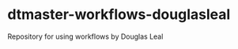 # dtmaster-workflows-douglasleal
Repository for using workflows by Douglas Leal


<!-- C:\Users\Douglas\Documents\Terraform -->
<!-- C:\Users\Douglas\Downloads\terraform_1.8.2_windows_amd64 -->
<!-- https://github.com/databricks/terraform-databricks-examples/blob/main/examples/adb-unity-catalog-basic-demo/readme.md -->
<!-- https://www.youtube.com/watch?v=Yv8qHK-nzh0 -->
<!-- https://www.youtube.com/@RaphaelAndrade/videos -->

<!-- 
terraform init
terraform apply


terraform apply -target='module.metastore_and_users'

account_id - (optional for workspace-level operations, but required for account-level) Account Id that could be found in the top right corner of Accounts Console. Alternatively, you can provide this value as an environment variable DATABRICKS_ACCOUNT_ID. Only has effect when host = "https://accounts.cloud.databricks.com/", and is currently used to provision account admins via databricks_user. In the future releases of the provider this property will also be used specify account for databricks_mws_* resources as well.
 -->
